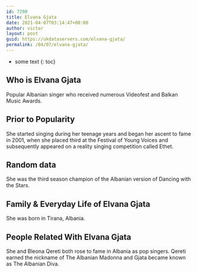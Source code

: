 ```yaml
---
id: 7290
title: Elvana Gjata
date: 2021-04-07T03:14:47+00:00
author: victor
layout: post
guid: https://ukdataservers.com/elvana-gjata/
permalink: /04/07/elvana-gjata/
---
```


* some text
{: toc}


## Who is Elvana Gjata



Popular Albanian singer who received numerous Videofest and Balkan Music Awards.

                
                
                
## Prior to Popularity



She started singing during her teenage years and began her ascent to fame in 2001, when she placed third at the Festival of Young Voices and subsequently appeared on a reality singing competition called Ethet.

                
                
                
## Random data



She was the third season champion of the Albanian version of Dancing with the Stars.

                
                
                
## Family & Everyday Life of Elvana Gjata



She was born in Tirana, Albania.

                
                
                
## People Related With Elvana Gjata



She and Bleona Qereti both rose to fame in Albania as pop singers. Qereti earned the nickname of The Albanian Madonna and Gjata became known as The Albanian Diva.

                
              
            
          
          
          